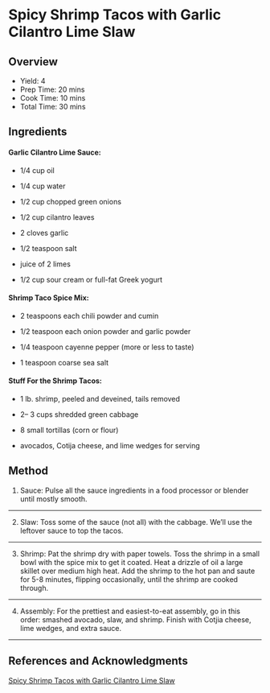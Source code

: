 # Spicy Shrimp Tacos with Garlic Cilantro Lime Slaw

## Overview

- Yield: 4
- Prep Time: 20 mins
- Cook Time: 10 mins
- Total Time: 30 mins

## Ingredients

#### Garlic Cilantro Lime Sauce:

- 1/4 cup oil

- 1/4 cup water

- 1/2 cup chopped green onions

- 1/2 cup cilantro leaves

- 2 cloves garlic

- 1/2 teaspoon salt

- juice of 2 limes

- 1/2 cup sour cream or full-fat Greek yogurt

#### Shrimp Taco Spice Mix:

- 2 teaspoons each chili powder and cumin

- 1/2 teaspoon each onion powder and garlic powder

- 1/4 teaspoon cayenne pepper (more or less to taste)

- 1 teaspoon coarse sea salt

#### Stuff For the Shrimp Tacos:

- 1 lb. shrimp, peeled and deveined, tails removed

- 2– 3 cups shredded green cabbage

- 8 small tortillas (corn or flour)

- avocados, Cotija cheese, and lime wedges for serving

## Method

1. Sauce: Pulse all the sauce ingredients in a food processor or blender until mostly smooth.
---

2. Slaw: Toss some of the sauce (not all) with the cabbage. We’ll use the leftover sauce to top the tacos.
---

3. Shrimp: Pat the shrimp dry with paper towels. Toss the shrimp in a small bowl with the spice mix to get it coated. Heat a drizzle of oil a large skillet over medium high heat. Add the shrimp to the hot pan and saute for 5-8 minutes, flipping occasionally, until the shrimp are cooked through.
---

4. Assembly: For the prettiest and easiest-to-eat assembly, go in this order: smashed avocado, slaw, and shrimp. Finish with Cotjia cheese, lime wedges, and extra sauce.
---

## References and Acknowledgments

[Spicy Shrimp Tacos with Garlic Cilantro Lime Slaw](https://pinchofyum.com/spicy-shrimp-tacos-with-garlic-cilantro-lime-slaw)
